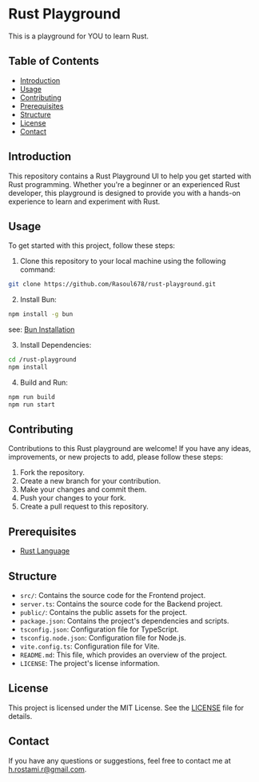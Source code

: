 # Rust Playground

This is a playground for YOU to learn Rust.

## Table of Contents

- [Introduction](#introduction)
- [Usage](#usage)
- [Contributing](#contributing)
- [Prerequisites](#prerequisites)
- [Structure](#structure)
- [License](#license)
- [Contact](#contact)

## Introduction

This repository contains a Rust Playground UI to help you get started with Rust programming. Whether you're a beginner or an experienced Rust developer, this playground is designed to provide you with a hands-on experience to learn and experiment with Rust.

## Usage

To get started with this project, follow these steps:

1. Clone this repository to your local machine using the following command:

```bash
git clone https://github.com/Rasoul678/rust-playground.git
```

2. Install Bun:

```bash
npm install -g bun
```

see: [Bun Installation](https://bun.sh/docs/installation)

3. Install Dependencies:

```bash
cd /rust-playground
npm install
```

4. Build and Run:

```bash
npm run build
npm run start
```

## Contributing

Contributions to this Rust playground are welcome! If you have any ideas, improvements, or new projects to add, please follow these steps:

1. Fork the repository.
2. Create a new branch for your contribution.
3. Make your changes and commit them.
4. Push your changes to your fork.
5. Create a pull request to this repository.

## Prerequisites

- [Rust Language](https://www.rust-lang.org/)

## Structure

- `src/`: Contains the source code for the Frontend project.
- `server.ts`: Contains the source code for the Backend project.
- `public/`: Contains the public assets for the project.
- `package.json`: Contains the project's dependencies and scripts.
- `tsconfig.json`: Configuration file for TypeScript.
- `tsconfig.node.json`: Configuration file for Node.js.
- `vite.config.ts`: Configuration file for Vite.
- `README.md`: This file, which provides an overview of the project.
- `LICENSE`: The project's license information.

## License

This project is licensed under the MIT License. See the [LICENSE](LICENSE) file for details.

## Contact

If you have any questions or suggestions, feel free to contact me at [h.rostami.r@gmail.com](mailto:h.rostami.r@gmail.com).
